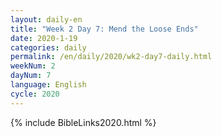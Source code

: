 ```yaml
---
layout: daily-en
title: "Week 2 Day 7: Mend the Loose Ends"
date: 2020-1-19 
categories: daily
permalink: /en/daily/2020/wk2-day7-daily.html
weekNum: 2
dayNum: 7
language: English
cycle: 2020
---
```


{% include BibleLinks2020.html %} 
